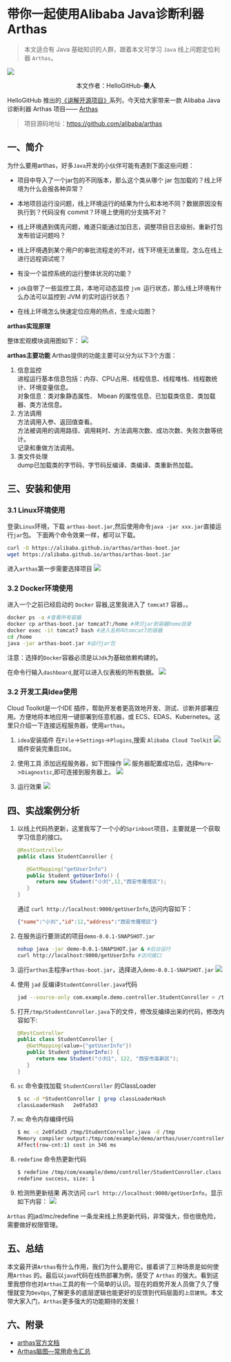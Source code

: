 # 带你一起使用Alibaba Java诊断利器 Arthas

> 本文适合有 Java 基础知识的人群，跟着本文可学习 `Java` 线上问题定位利器 `Arthas`。

![](./images/0.png)

<p align="center">本文作者：HelloGitHub-<strong>秦人</strong></p>

HelloGitHub 推出的[《讲解开源项目》](https://github.com/HelloGitHub-Team/Article)系列，今天给大家带来一款 Alibaba Java诊断利器 Arthas 项目—— [Arthas](https://github.com/alibaba/arthas) 

> 项目源码地址：https://github.com/alibaba/arthas

## 一、简介

为什么要用arthas，好多`Java`开发的小伙伴可能有遇到下面这些问题：
- 项目中导入了一个jar包的不同版本，那么这个类从哪个 jar 包加载的？线上环境为什么会报各种异常？
  
- 本地项目运行没问题，线上环境运行的结果为什么和本地不同？数据原因没有执行到？代码没有 commit？环境上使用的分支搞不对？
  
- 线上环境遇到偶先问题，难道只能通过加日志，调整项目日志级别，重新打包发布验证问题吗？
  
- 线上环境遇到某个用户的审批流程走的不对，线下环境无法重现，怎么在线上进行远程调试呢？
  
- 有没一个监控系统的运行整体状况的功能？

- `jdk`自带了一些监控工具，本地可动态监控 `jvm `运行状态，那么线上环境有什么办法可以监控到 JVM 的实时运行状态？

- 在线上环境怎么快速定位应用的热点，生成火焰图？


**arthas实现原理**

整体宏观模块调用图如下：
![](images/1.png)

**arthas主要功能**
Arthas提供的功能主要可以分为以下3个方面：

1. 信息监控<br/>
进程运行基本信息包括：内存、CPU占用、线程信息、线程堆栈、线程数统计、环境变量信息。<br/>
对象信息：类对象静态属性、 Mbean 的属性信息、已加载类信息、类加载器、类方法信息。
2. 方法调用<br/>
方法调用入参、返回值查看。<br/>
方法被调用的调用路径、调用耗时、方法调用次数、成功次数、失败次数等统计。<br/>
记录和重做方法调用。
3. 类文件处理<br/>
dump已加载类的字节码、字节码反编译、类编译、类重新热加载。

## 三、安装和使用

### 3.1 Linux环境使用
登录`Linux`环境，下载 `arthas-boot.jar`,然后使用命令`java -jar xxx.jar`直接运行`jar`包。
下面两个命令效果一样，都可以下载。
```bash
curl -O https://alibaba.github.io/arthas/arthas-boot.jar
wget https://alibaba.github.io/arthas/arthas-boot.jar
```
进入`arthas`第一步需要选择项目
![](images/2.png)

### 3.2 Docker环境使用
进入一个之前已经启动的 `Docker` 容器,这里我进入了 `tomcat7` 容器，。

```bash
docker ps -a #查看所有容器
docker cp arthas-boot.jar tomcat7:/home #拷贝jar到容器home目录
docker exec -it tomcat7 bash #进入名称叫tomcat7的容器
cd /home 
java -jar arthas-boot.jar #运行jar包
```
注意：选择的`Docker`容器必须是以`Jdk`为基础依赖构建的。

在命令行输入`dashboard`,就可以进入仪表板的所有数据。
![](images/3.png)

### 3.2 开发工具Idea使用
Cloud Toolkit是一个IDE 插件，帮助开发者更高效地开发、测试、诊断并部署应用。方便地将本地应用一键部署到任意机器，或 ECS、EDAS、Kubernetes。这里只介绍一下连接远程服务器，使用`arthas`。
1. `idea`安装插件
   在`File`->`Settings`->`Plugins`,搜索 `Alibaba Cloud Toolkit`
   ![](images/4.png)
   插件安装完重启`IDE`。

2. 使用工具
   添加远程服务器，如下图操作
   ![](images/5.png)
   服务器配置成功后，选择`More`->`Diagnostic`,即可连接到服务器上。
  ![](images/6.png)
3. 运行效果
     ![](images/7.png)

## 四、实战案例分析

1. 以线上代码热更新，这里我写了一个小的`Sprinboot`项目，主要就是一个获取学习信息的接口。
   ```java
   @RestController
   public class StudentConroller {

      @GetMapping("getUserInfo")
      public Student getUserInfo() {
         return new Student("小刘",12,"西安市雁塔区");
      }
   }
   ```
   通过 `curl http://localhost:9000/getUserInfo`,访问内容如下：

   ```json
   {"name":"小刘","id":12,"address":"西安市雁塔区"}
   ```

2. 在服务运行要测试的项目`demo-0.0.1-SNAPSHOT.jar`
   ```bash
   nohup java -jar demo-0.0.1-SNAPSHOT.jar & #后台运行
   curl http://localhost:9000/getUserInfo #访问接口
   ```
3. 运行`arthas`主程序`arthas-boot.jar`，选择进入`demo-0.0.1-SNAPSHOT.jar`
   ![](images/8.png)
   
4. 使用 `jad` 反编译`StudentConroller.java`代码
   ```bash
   jad --source-only com.example.demo.controller.StudentConroller > /tmp/StudentConroller.java
   ```
5. 打开`/tmp/StudentConroller.java`下的文件，修改反编绎出来的代码，修改内容如下:
   ```java
   @RestController
   public class StudentConroller {
      @GetMapping(value={"getUserInfo"})
      public Student getUserInfo() {
         return new Student("小刘1", 122, "西安市高新区");
      }
   }
   ```
6. `sc` 命令查找加载 `StudentConroller` 的ClassLoader
   ```bash
   $ sc -d *StudentConroller | grep classLoaderHash
   classLoaderHash   2e0fa5d3
   ```
7. `mc` 命令内存编绎代码
   ```bash
   $ mc -c 2e0fa5d3 /tmp/StudentConroller.java -d /tmp
   Memory compiler output:/tmp/com/example/demo/arthas/user/controller/StudentConroller.class
   Affect(row-cnt:1) cost in 346 ms
   ```
8. `redefine` 命令热更新代码
   ```bash
   $ redefine /tmp/com/example/demo/controller/StudentConroller.class
   redefine success, size: 1
   ```
9. 检测热更新结果
   再次访问 `curl http://localhost:9000/getUserInfo`，显示如下内容：
   ![](images/9.png)

`Arthas` 的jad/mc/redefine 一条龙来线上热更新代码，非常强大，但也很危险，需要做好权限管理。

## 五、总结
本文最开讲`Arthas`有什么作用，我们为什么要用它。接着讲了三种场景是如何使用`Arthas` 的。最后以`java`代码在线热部署为例，感受了 `Arthas` 的强大。看到这里我想你也对`Arthas`工具的有一个简单的认识。现在的趋势开发人员做了久了慢慢就变为`DevOps`,了解更多的底层逻辑也能更好的反馈到代码层面的`上层建筑`。本文带大家入门，`Arthas`更多强大的功能期待的发掘！

## 六、附录
- [arthas官方文档](https://alibaba.github.io/arthas/quick-start.html)
- [Arthas脑图—常用命令汇总](https://github.com/alibaba/arthas/issues/1003)

